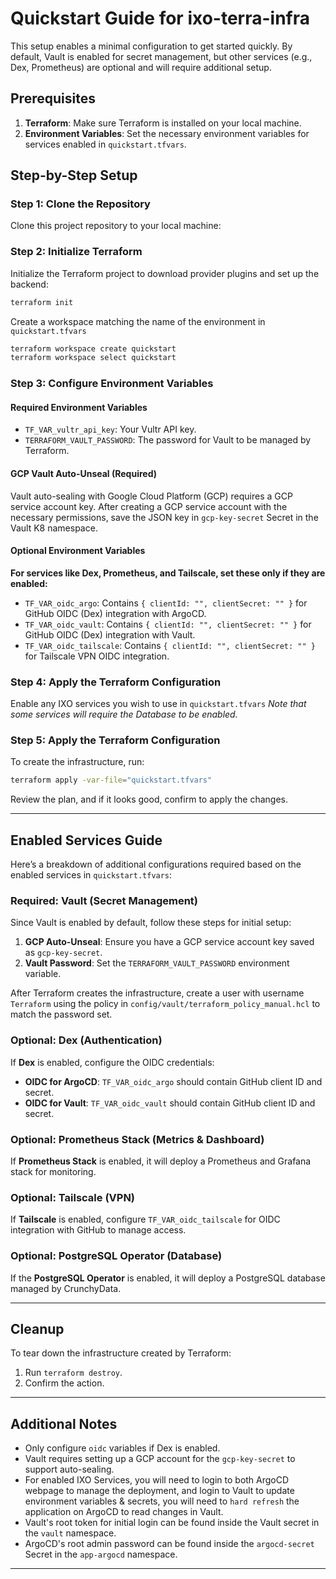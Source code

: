 
# Quickstart Guide for ixo-terra-infra

This setup enables a minimal configuration to get started quickly. By default, Vault is enabled for secret management, but other services (e.g., Dex, Prometheus) are optional and will require additional setup.

## Prerequisites

1. **Terraform**: Make sure Terraform is installed on your local machine.
2. **Environment Variables**: Set the necessary environment variables for services enabled in `quickstart.tfvars`.

## Step-by-Step Setup

### Step 1: Clone the Repository

Clone this project repository to your local machine:

### Step 2: Initialize Terraform

Initialize the Terraform project to download provider plugins and set up the backend:

```bash
terraform init
```
Create a workspace matching the name of the environment in `quickstart.tfvars`
```bash
terraform workspace create quickstart
terraform workspace select quickstart
```

### Step 3: Configure Environment Variables

#### Required Environment Variables

- `TF_VAR_vultr_api_key`: Your Vultr API key.
- `TERRAFORM_VAULT_PASSWORD`: The password for Vault to be managed by Terraform.

#### GCP Vault Auto-Unseal (Required)

Vault auto-sealing with Google Cloud Platform (GCP) requires a GCP service account key. After creating a GCP service account with the necessary permissions, save the JSON key in `gcp-key-secret` Secret in the Vault K8 namespace.

#### Optional Environment Variables

**For services like Dex, Prometheus, and Tailscale, set these only if they are enabled:**

- `TF_VAR_oidc_argo`: Contains `{ clientId: "", clientSecret: "" }` for GitHub OIDC (Dex) integration with ArgoCD.
- `TF_VAR_oidc_vault`: Contains `{ clientId: "", clientSecret: "" }` for GitHub OIDC (Dex) integration with Vault.
- `TF_VAR_oidc_tailscale`: Contains `{ clientId: "", clientSecret: "" }` for Tailscale VPN OIDC integration.

### Step 4: Apply the Terraform Configuration
Enable any IXO services you wish to use in `quickstart.tfvars`
*Note that some services will require the Database to be enabled.*
### Step 5: Apply the Terraform Configuration

To create the infrastructure, run:

```bash
terraform apply -var-file="quickstart.tfvars"
```

Review the plan, and if it looks good, confirm to apply the changes.

---

## Enabled Services Guide

Here’s a breakdown of additional configurations required based on the enabled services in `quickstart.tfvars`:

### Required: Vault (Secret Management)

Since Vault is enabled by default, follow these steps for initial setup:

1. **GCP Auto-Unseal**: Ensure you have a GCP service account key saved as `gcp-key-secret`.
2. **Vault Password**: Set the `TERRAFORM_VAULT_PASSWORD` environment variable.

After Terraform creates the infrastructure, create a user with username `Terraform` using the policy in `config/vault/terraform_policy_manual.hcl` to match the password set.

### Optional: Dex (Authentication)

If **Dex** is enabled, configure the OIDC credentials:

- **OIDC for ArgoCD**: `TF_VAR_oidc_argo` should contain GitHub client ID and secret.
- **OIDC for Vault**: `TF_VAR_oidc_vault` should contain GitHub client ID and secret.

### Optional: Prometheus Stack (Metrics & Dashboard)

If **Prometheus Stack** is enabled, it will deploy a Prometheus and Grafana stack for monitoring.

### Optional: Tailscale (VPN)

If **Tailscale** is enabled, configure `TF_VAR_oidc_tailscale` for OIDC integration with GitHub to manage access.

### Optional: PostgreSQL Operator (Database)

If the **PostgreSQL Operator** is enabled, it will deploy a PostgreSQL database managed by CrunchyData.

---

## Cleanup

To tear down the infrastructure created by Terraform:

1. Run `terraform destroy`.
2. Confirm the action.

---

## Additional Notes

- Only configure `oidc` variables if Dex is enabled.
- Vault requires setting up a GCP account for the `gcp-key-secret` to support auto-sealing.
- For enabled IXO Services, you will need to login to both ArgoCD webpage to manage the deployment, and login to Vault to update environment variables & secrets, you will need to `hard refresh` the application on ArgoCD to read changes in Vault.
- Vault's root token for initial login can be found inside the Vault secret in the `vault` namespace.
- ArgoCD's root admin password can be found inside the `argocd-secret` Secret in the `app-argocd` namespace.

---
